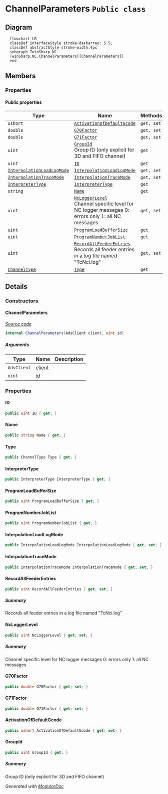 # ChannelParameters `Public class`

## Diagram
```mermaid
  flowchart LR
  classDef interfaceStyle stroke-dasharray: 5 5;
  classDef abstractStyle stroke-width:4px
  subgraph TwinSharp.NC
  TwinSharp.NC.ChannelParameters[[ChannelParameters]]
  end
```

## Members
### Properties
#### Public  properties
| Type | Name | Methods |
| --- | --- | --- |
| `ushort` | [`ActivationOfDefaultGcode`](#activationofdefaultgcode) | `get, set` |
| `double` | [`G70Factor`](#g70factor) | `get, set` |
| `double` | [`G71Factor`](#g71factor) | `get, set` |
| `uint` | [`GroupId`](#groupid)<br>Group ID (only explicit for 3D and FIFO channel) | `get` |
| `uint` | [`ID`](#id) | `get` |
| [`InterpolationLoadLogMode`](./InterpolationLoadLogMode.md) | [`InterpolationLoadLogMode`](#interpolationloadlogmode) | `get, set` |
| [`InterpolationTraceMode`](./InterpolationTraceMode.md) | [`InterpolationTraceMode`](#interpolationtracemode) | `get, set` |
| [`InterpreterType`](./InterpreterType.md) | [`InterpreterType`](#interpretertype) | `get` |
| `string` | [`Name`](#name) | `get` |
| `uint` | [`NcLoggerLevel`](#ncloggerlevel)<br>Channel specific level for NC logger messages 0: errors only 1: all NC messages | `get, set` |
| `uint` | [`ProgramLoadBufferSize`](#programloadbuffersize) | `get` |
| `uint` | [`ProgramNumberJobList`](#programnumberjoblist) | `get` |
| `uint` | [`RecordAllFeederEntries`](#recordallfeederentries)<br>Records all feeder entries in a log file named "TcNci.log" | `get, set` |
| [`ChannelType`](./ChannelType.md) | [`Type`](#type) | `get` |

## Details
### Constructors
#### ChannelParameters
[*Source code*](https://github.com///blob//TwinSharp/NC/ChannelParameters.cs#L11)
```csharp
internal ChannelParameters(AdsClient client, uint id)
```
##### Arguments
| Type | Name | Description |
| --- | --- | --- |
| `AdsClient` | client |   |
| `uint` | id |   |

### Properties
#### ID
```csharp
public uint ID { get; }
```

#### Name
```csharp
public string Name { get; }
```

#### Type
```csharp
public ChannelType Type { get; }
```

#### InterpreterType
```csharp
public InterpreterType InterpreterType { get; }
```

#### ProgramLoadBufferSize
```csharp
public uint ProgramLoadBufferSize { get; }
```

#### ProgramNumberJobList
```csharp
public uint ProgramNumberJobList { get; }
```

#### InterpolationLoadLogMode
```csharp
public InterpolationLoadLogMode InterpolationLoadLogMode { get; set; }
```

#### InterpolationTraceMode
```csharp
public InterpolationTraceMode InterpolationTraceMode { get; set; }
```

#### RecordAllFeederEntries
```csharp
public uint RecordAllFeederEntries { get; set; }
```
##### Summary
Records all feeder entries in a log file named "TcNci.log"

#### NcLoggerLevel
```csharp
public uint NcLoggerLevel { get; set; }
```
##### Summary
Channel specific level for NC logger messages 0: errors only 1: all NC messages

#### G70Factor
```csharp
public double G70Factor { get; set; }
```

#### G71Factor
```csharp
public double G71Factor { get; set; }
```

#### ActivationOfDefaultGcode
```csharp
public ushort ActivationOfDefaultGcode { get; set; }
```

#### GroupId
```csharp
public uint GroupId { get; }
```
##### Summary
Group ID (only explicit for 3D and FIFO channel)

*Generated with* [*ModularDoc*](https://github.com/hailstorm75/ModularDoc)
